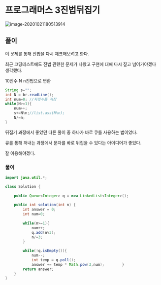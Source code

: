 # 프로그래머스 3진법뒤집기

![image-20201021180513914](C:\Users\hw030\AppData\Roaming\Typora\typora-user-images\image-20201021180513914.png)





## 풀이

이 문제를 통해 진법을 다시 체크해보려고 한다.

최근 코딩테스트에도 진법 관련한 문제가 나왔고 구현에 대해 다시 짚고 넘어가야겠다 생각했다.



10진수 N n진법으로 변환

```java
String s="";
int N = br.readLine();
int num=0; //자릿수를 저장
while(N>=1){
	num++;
    s+=N%n;//list.ass(N%n);
    N/=n;
}
```

뒤집기 과정에서 좋았던 다른 풀이 중 하나가 바로 큐를 사용하는 법이었다.

큐를 통해 꺼내는 과정에서 문자를 바로 뒤집을 수 있다는 아이디어가 좋았다.

잘 이용해야겠다.



### 풀이

```java
import java.util.*;

class Solution {
    
    public Queue<Integer> q = new LinkedList<Integer>();
    
    public int solution(int n) {
        int answer = 0;
        int num=0;
        
        while(n>=1){
            num++;
            q.add(n%3);
            n/=3;
        }
        
        while(!q.isEmpty()){
            num--;
            int temp = q.poll();
            answer += temp * Math.pow(3,num);        }
        return answer;
    }
}
```

